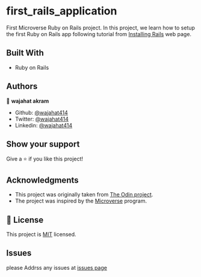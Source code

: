 # first_rails_application
First Microverse Ruby on Rails project. In this project, we learn how to setup the first Ruby on Rails app following tutorial from [Installing Rails](https://www.theodinproject.com/courses/ruby-on-rails/lessons/your-first-rails-application-ruby-on-rails) web page.

## Built With
- Ruby on Rails

## Authors

👤 **wajahat akram**

- Github: [@wajahat414](https://github.com/wajahat414)
- Twitter: [@wajahat414](https://twitter.com/wajahat414)
- Linkedin: [@wajahat414](https://www.linkedin.com/in/wajahat414)

## Show your support

Give a ⭐️ if you like this project!

## Acknowledgments

- This project was originally taken from [The Odin project](https://www.theodinproject.com/courses/ruby-on-rails/lessons/your-first-rails-application-ruby-on-rails).
- The project was inspired by the [Microverse](https://www.microverse.org/) program.

## 📝 License

This project is [MIT](/LICENSE) licensed.

## Issues
please Addrss any issues at [issues page](https://github.com/wajahat414/my_first_rails_app/issues)
